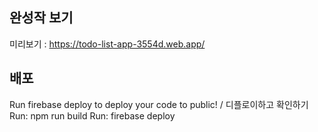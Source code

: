 ## 완성작 보기 
미리보기 : https://todo-list-app-3554d.web.app/

## 배포
Run firebase deploy to deploy your code to public! / 디플로이하고 확인하기 
Run: npm run build
Run: firebase deploy
